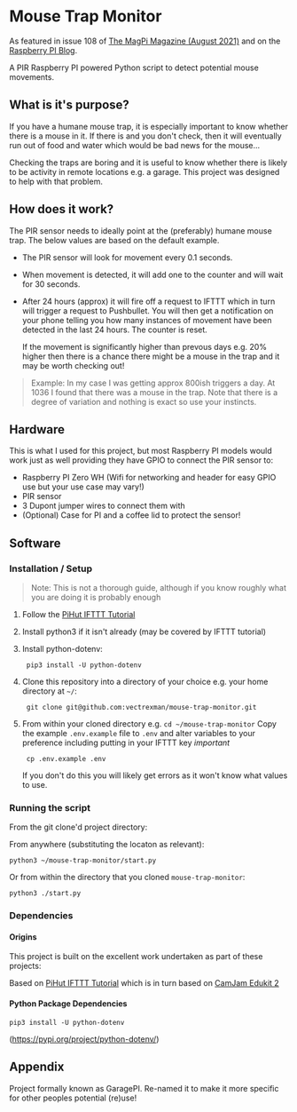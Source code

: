 # Mouse Trap Monitor

As featured in issue 108 of [The MagPi Magazine (August 2021)](https://magpi.raspberrypi.org/issues/108) 
and on the [Raspberry PI Blog](https://www.raspberrypi.org/blog/humane-mouse-trap-the-magpi-108).

A PIR Raspberry PI powered Python script to detect potential mouse movements.

## What is it's purpose?

If you have a humane mouse trap, it is especially important to know whether there is a mouse in it. If there is and you don't check, then it will eventually run out of food and water which would be bad news for the mouse...

Checking the traps are boring and it is useful to know whether there is likely to be activity in remote locations e.g. a garage. This project was designed to help with that problem.

## How does it work?

The PIR sensor needs to ideally point at the (preferably) humane mouse trap. The below values are based on the default example.

* The PIR sensor will look for movement every 0.1 seconds.
* When movement is detected, it will add one to the counter and will wait for 30 seconds.
* After 24 hours (approx) it will fire off a request to IFTTT which in turn will trigger a request to Pushbullet. You will then get a notification on your phone telling you how many instances of movement have been detected in the last 24 hours. The counter is reset.

    If the movement is significantly higher than prevous days e.g. 20% higher then there is a chance there might be a mouse in the trap and it may be worth checking out!

> Example: In my case I was getting approx 800ish triggers a day. At 1036 I found that there was a mouse in the trap. Note that there is a degree of variation and nothing is exact so use your instincts.

## Hardware

This is what I used for this project, but most Raspberry PI models would work just as well providing they have GPIO to connect the PIR sensor to:

* Raspberry PI Zero WH (Wifi for networking and header for easy GPIO use but your use case may vary!)
* PIR sensor
* 3 Dupont jumper wires to connect them with
* (Optional) Case for PI and a coffee lid to protect the sensor!

## Software

### Installation / Setup

> Note: This is not a thorough guide, although if you know roughly what you are doing it is probably enough

1. Follow the [PiHut IFTTT Tutorial](https://thepihut.com/blogs/raspberry-pi-tutorials/using-ifttt-with-the-raspberry-pi)
2. Install python3 if it isn't already (may be covered by IFTTT tutorial)
3. Install python-dotenv:

        pip3 install -U python-dotenv
4. Clone this repository into a directory of your choice e.g. your home directory at `~/`:

        git clone git@github.com:vectrexman/mouse-trap-monitor.git
5. From within your cloned directory e.g. `cd ~/mouse-trap-monitor` Copy the example `.env.example` file to `.env` and alter variables to your preference including putting in your IFTTT key *important*

        cp .env.example .env

    If you don't do this you will likely get errors as it won't know what values to use.

### Running the script

From the git clone'd project directory:

From anywhere (substituting the locaton as relevant):

    python3 ~/mouse-trap-monitor/start.py

Or from within the directory that you cloned `mouse-trap-monitor`:

    python3 ./start.py

### Dependencies

#### Origins

This project is built on the excellent work undertaken as part of these projects:

Based on [PiHut IFTTT Tutorial](https://thepihut.com/blogs/raspberry-pi-tutorials/using-ifttt-with-the-raspberry-pi) which 
is in turn based on [CamJam Edukit 2](https://github.com/CamJam-EduKit/EduKit2/blob/master/CamJam%20Edukit%202%20-%20RPi.GPIO/Code/5-PIR.py)

#### Python Package Dependencies

    pip3 install -U python-dotenv
        
(https://pypi.org/project/python-dotenv/)

## Appendix

Project formally known as GaragePI. Re-named it to make it more specific for other peoples potential (re)use!